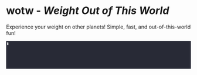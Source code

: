 # wotw - *Weight Out of This World*
Experience your weight on other planets!   Simple, fast, and out-of-this-world fun!

![usage](assets/wotw.gif)
